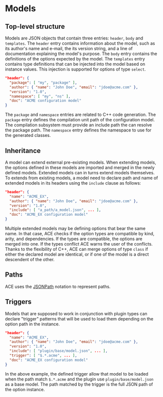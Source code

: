# Models

## Top-level structure

Models are JSON objects that contain three entries: `header`, `body` and
`templates`. The `header` entry contains information about the model, such as
its author's name and e-mail, the its version string, and a line of
documentation explaining the model's purpose. The `body` entry contains the
definitions of the options expected by the model. The `templates` entry contains
type definitions that can be injected into the model based on instance values.
This injection is supported for options of type `select`.

```json
"header": {
  "package": [ "my", "package" ],
  "author": { "name": "John Doe", "email": "jdoe@acme.com" },
  "version": "1.0",
  "namespace": [ "my", "ns" ],
  "doc": "ACME configuration model"
}
```

The `package` and `namespace` entries are related to C++ code generation. The
`package` entry defines the compilation unit path of the configuration model.
The compilation subsystem must provide an include path the can resolve the
package path. The `namespace` entry defines the namespace to use for the
generated classes.

## Inheritance

A model can extend external pre-existing models. When extending models, the
options defined in these models are imported and merged in the newly defined
models. Extended models can in turns extend models themselves. To extends from
existing models, a model need to declare path and name of extended models in its
headers using the `include` clause as follows:

```json
"header": {
  "name": "ACME_EX",
  "author": { "name": "John Doe", "email": "jdoe@acme.com" },
  "version": "1.0",
  "include": [ "a_path/a_model.json", ... ],
  "doc": "ACME_EX configuration model"
}
```

Multiple extended models may be defining options that bear the same name. In
that case, ACE checks if the option types are compatible by kind, arity, and
dependencies. If the types are compatible, the options are merged into one. If
the types conflict ACE warns the user of the conflicts. Thanks to the
flexibility of C++, ACE can merge options of type `class` if either the declared
model are identical, or if one of the model is a direct descendent of the other.

## Paths

ACE uses the [JSONPath](http://goessner.net/articles/JsonPath) notation to represent paths.

## Triggers

Models that are supposed to work in conjunction with plugin types can declare
"trigger" patterns that will be used to load them depending on the option path
in the instance.

```json
"header": {
  "name": "ACME_EX",
  "author": { "name": "John Doe", "email": "jdoe@acme.com" },
  "version": "1.0",
  "include": [ "plugin/base/model.json", ... ],
  "trigger": [ "$.*.acme", ... ],
  "doc": "ACME_EX configuration model"
}
```

In the above example, the defined trigger allow that model to be loaded when the
path match `$.*.acme` and the plugin use `plugin/base/model.json` as a base
model. The path matched by the trigger is the full JSON path of the option
instance.
